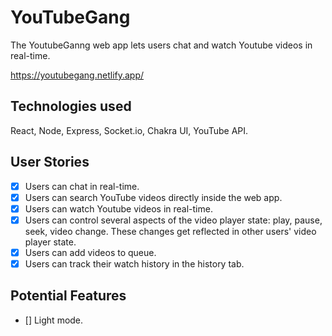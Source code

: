 # YouTubeGang

The YoutubeGanng web app lets users chat and watch Youtube videos in real-time.

https://youtubegang.netlify.app/

## Technologies used

React, Node, Express, Socket.io, Chakra UI, YouTube API.

## User Stories

- [x] Users can chat in real-time.
- [x] Users can search YouTube videos directly inside the web app.
- [x] Users can watch Youtube videos in real-time.
- [x] Users can control several aspects of the video player state: play, pause, seek, video change. These changes get reflected in other users' video player state.
- [x] Users can add videos to queue.
- [x] Users can track their watch history in the history tab.

## Potential Features

- [] Light mode.
